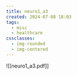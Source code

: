 ```yaml
---
title: neuro1_a3
created: 2024-07-08 18:03
tags:
  - misc
  - healthcare
cssclasses:
  - img-rounded
  - img-centered
---
```

![[neuro1_a3.pdf]]